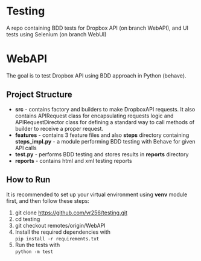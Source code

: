 # Testing
A repo containing BDD tests for Dropbox API (on branch WebAPI), and UI tests using Selenium (on branch WebUI)  

# WebAPI
The goal is to test Dropbox API using BDD approach in Python (behave).

## Project Structure
- **src** - contains factory and builders to make DropboxAPI requests. It also contains APIRequest class for encapsulating requests logic and APIRequestDirector class for defining a standard way to call methods of builder to receive a proper request.
- **features** - contains 3 feature files and also **steps** directory containing **steps_impl.py** - a module performing BDD testing with Behave for given API calls
- **test.py** - performs BDD testing and stores results in **reports** directory
- **reports** - contains html and xml testing reports

## How to Run
It is recommended to set up your virtual environment using **venv** module first, and then follow these steps:
1. git clone https://github.com/vr256/testing.git
2. cd testing
3. git checkout remotes/origin/WebAPI
4. Install the required dependencies with   
   `pip install -r requirements.txt`
5. Run the tests with     
   `python -m test`

